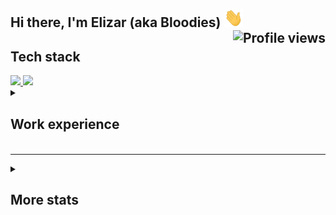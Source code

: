 <h2>
     Hi there, I'm Elizar (aka Bloodies) <img width="30px" height="30" src="https://github.com/Bloodies/Bloodies/blob/Bloodies/resources/Hi.gif" /> <img align="right" src="https://gpvc.arturio.dev/Bloodies" alt="Profile views">
</h2>

## <!-- 🛠 &nbsp; -->Tech stack

<div align="left">
     <a href="https://github.com/Bloodies">
          <img width="53.1%" src="https://github-readme-stats.vercel.app/api?username=Bloodies&hide_title=true&hide_border=true&show_icons=true&include_all_commits=true&count_private=true&bg_color=-20,0D1117,002137&title_color=FFFFFF&text_color=FFFFFF&icon_color=79FF97&theme=graywhite&disable_animations=false">
          <img width="46%" src="https://github-readme-stats.vercel.app/api/top-langs?username=Bloodies&hide_title=true&hide_border=true&show_icons=true&bg_color=20,002137,0D1117&title_color=FFFFFF&text_color=FFFFFF&icon_color=FFFFFF&theme=graywhite&layout=compact">
     <!-- color stack (git-dark-0D1117) (git-to-cream-0D1117-907578) (blue-to-viol-21D4FD-B721FF) -->
     </a>
</div>

<details>
     <summary> 
          <h2>
               <p>Work experience</p>
          </h2>
     </summary>
     <h3>RigIntel</h2>
     <p>Position: Python back-end-developer</p>
     <p>Technology stack:</p>
     <p>Python, PostgreSQL, MongoDB, SQL, HTML5, JavaScript, React, .ssh, Git, fast-api, Flask, HTML, ant design, Английский язык, JSON API, Rest-api, Sqlalchemy, Redis, jwt, async, Асинхронное программирование, разработка нагруженных систем, CSS, Адаптивная верстка, WebSocket, Клиент-серверная разработка, API, telegram, aio, aiohttp</p>
     <p>15.06.2021 - по настоящий момент</p>
</details>

______

<details>
     <summary>
          <h2>
               More stats
          </h2>
     </summary>
     <a align="center" href="https://github.com/Bloodies">
          <img width="100%" src="http://github-readme-streak-stats.herokuapp.com?user=Bloodies&theme=graywhite&hide_border=true&date_format=j%20M%5B%20Y%5D&background=0D1117&currStreakNum=79FF97&ring=002137&sideNums=79FF97&dates=FFFFFF&sideLabels=FFFFFF&fire=79FF97&currStreakLabel=FFFFFF">
          <img width="100%" src="https://activity-graph.herokuapp.com/graph?username=Bloodies&hide_title=true&hide_border=true&color=FFFFFF&line=FFFFFF&point=FFFFFF&area_color=79FF97&bg_color=0D1117&area=true&theme=graywhite">
          <!-- <img align="center" src="https://novatorem-kyzbk7wxl-6877sqkj18nrgl96aonlyuwll.vercel.app/api/spotify"> -->
     </a>
</details>

<!-- [![Spotify](https://novatorem-kyzbk7wxl-bardiesel.vercel.app/api/spotify)](https://open.spotify.com/user/31doy22mvycwt43tx6ajtqe7tdtu) -->

<!--
**Bloodies/Bloodies** is a ✨ _special_ ✨ repository because its `README.md` (this file) appears on your GitHub profile.

Here are some ideas to get you started:

- 🔭 I’m currently working on ...
- 🌱 I’m currently learning ...
- 👯 I’m looking to collaborate on ...
- 🤔 I’m looking for help with ...
- 💬 Ask me about ...
- 📫 How to reach me: ...
- 😄 Pronouns: ...
- ⚡ Fun fact: ...
-->

